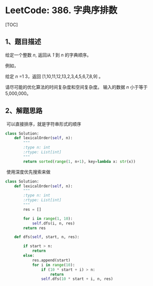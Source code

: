# LeetCode: 386. 字典序排数

[TOC]



## 1、题目描述

给定一个整数 *n*, 返回从 *1* 到 *n* 的字典顺序。

例如，

给定 *n* =1 3，返回 [1,10,11,12,13,2,3,4,5,6,7,8,9] 。

请尽可能的优化算法的时间复杂度和空间复杂度。 输入的数据 *n* 小于等于 5,000,000。



## 2、解题思路

​	可以直接排序，就是字符串形式的顺序

```python
class Solution:
    def lexicalOrder(self, n):
        """
        :type n: int
        :rtype: List[int]
        """
        return sorted(range(1, n+1), key=lambda x: str(x))
```

​	使用深度优先搜索来做

```python
class Solution:
    def lexicalOrder(self, n):
        """
        :type n: int
        :rtype: List[int]
        """
        res = []

        for i in range(1, 10):
            self.dfs(i, n, res)
        return res

    def dfs(self, start, n, res):

        if start > n:
            return
        else:
            res.append(start)
            for i in range(10):
                if (10 * start + i) > n:
                    return
                self.dfs(10 * start + i, n, res)
```



